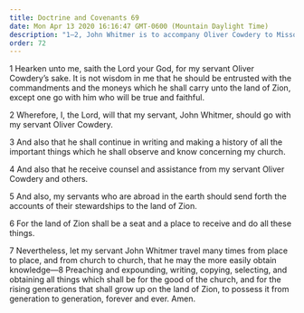 ```yaml
---
title: Doctrine and Covenants 69
date: Mon Apr 13 2020 16:16:47 GMT-0600 (Mountain Daylight Time)
description: "1–2, John Whitmer is to accompany Oliver Cowdery to Missouri; 3–8, He is also to preach and to collect, record, and write historical data."
order: 72
---
```


1 Hearken unto me, saith the Lord your God, for my servant Oliver Cowdery’s sake. It is not wisdom in me that he should be entrusted with the commandments and the moneys which he shall carry unto the land of Zion, except one go with him who will be true and faithful.

2 Wherefore, I, the Lord, will that my servant, John Whitmer, should go with my servant Oliver Cowdery.

3 And also that he shall continue in writing and making a history of all the important things which he shall observe and know concerning my church.

4 And also that he receive counsel and assistance from my servant Oliver Cowdery and others.

5 And also, my servants who are abroad in the earth should send forth the accounts of their stewardships to the land of Zion.

6 For the land of Zion shall be a seat and a place to receive and do all these things.

7 Nevertheless, let my servant John Whitmer travel many times from place to place, and from church to church, that he may the more easily obtain knowledge—8 Preaching and expounding, writing, copying, selecting, and obtaining all things which shall be for the good of the church, and for the rising generations that shall grow up on the land of Zion, to possess it from generation to generation, forever and ever. Amen.
